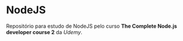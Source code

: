 # NodeJS

Repositório para estudo de NodeJS pelo curso **The Complete Node.js developer course 2** da *Udemy*.
